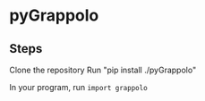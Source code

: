 # pyGrappolo

## Steps
Clone the repository
Run "pip install ./pyGrappolo"

In your program, run `import grappolo`
